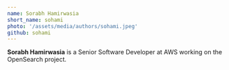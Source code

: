```yaml
---
name: Sorabh Hamirwasia
short_name: sohami
photo: '/assets/media/authors/sohami.jpeg'
github: sohami
---
```


**Sorabh Hamirwasia** is a Senior Software Developer at AWS working on the OpenSearch project.
